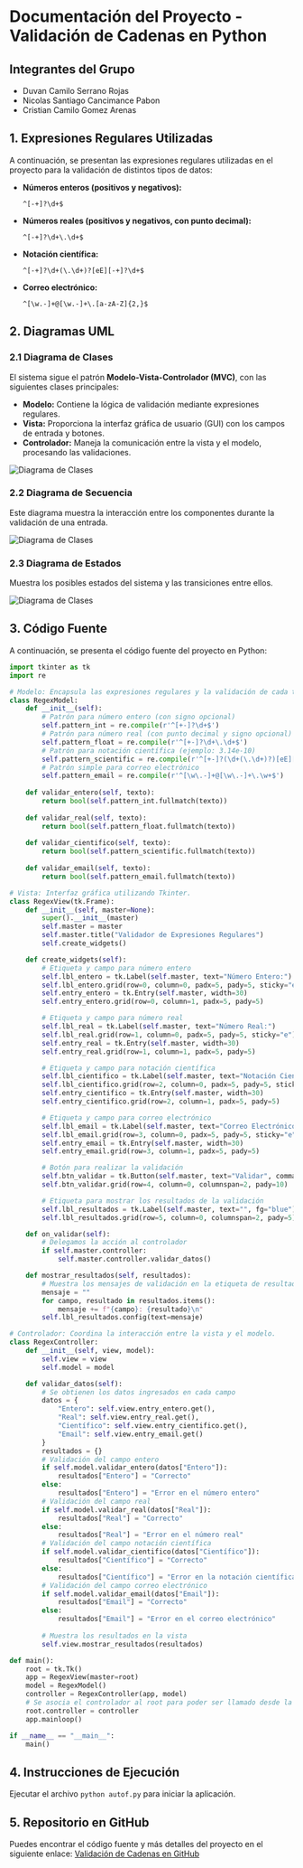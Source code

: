 # Documentación del Proyecto - Validación de Cadenas en Python

## Integrantes del Grupo
- Duvan Camilo Serrano Rojas
- Nicolas Santiago Cancimance Pabon
- Cristian Camilo Gomez Arenas

## 1. Expresiones Regulares Utilizadas
A continuación, se presentan las expresiones regulares utilizadas en el proyecto para la validación de distintos tipos de datos:

- **Números enteros (positivos y negativos):**
  ```regex
  ^[-+]?\d+$
  ```
- **Números reales (positivos y negativos, con punto decimal):**
  ```regex
  ^[-+]?\d+\.\d+$
  ```
- **Notación científica:**
  ```regex
  ^[-+]?\d+(\.\d+)?[eE][-+]?\d+$
  ```
- **Correo electrónico:**
  ```regex
  ^[\w.-]+@[\w.-]+\.[a-zA-Z]{2,}$
  ```

## 2. Diagramas UML
### 2.1 Diagrama de Clases
El sistema sigue el patrón **Modelo-Vista-Controlador (MVC)**, con las siguientes clases principales:

- **Modelo:** Contiene la lógica de validación mediante expresiones regulares.
- **Vista:** Proporciona la interfaz gráfica de usuario (GUI) con los campos de entrada y botones.
- **Controlador:** Maneja la comunicación entre la vista y el modelo, procesando las validaciones.


![Diagrama de Clases](./img/img%201.png)

### 2.2 Diagrama de Secuencia
Este diagrama muestra la interacción entre los componentes durante la validación de una entrada.

![Diagrama de Clases](./img/img%202.png)

### 2.3 Diagrama de Estados
Muestra los posibles estados del sistema y las transiciones entre ellos.

![Diagrama de Clases](./img/img%203.png)

## 3. Código Fuente
A continuación, se presenta el código fuente del proyecto en Python:

```python
import tkinter as tk
import re

# Modelo: Encapsula las expresiones regulares y la validación de cada tipo de dato.
class RegexModel:
    def __init__(self):
        # Patrón para número entero (con signo opcional)
        self.pattern_int = re.compile(r'^[+-]?\d+$')
        # Patrón para número real (con punto decimal y signo opcional)
        self.pattern_float = re.compile(r'^[+-]?\d+\.\d+$')
        # Patrón para notación científica (ejemplo: 3.14e-10)
        self.pattern_scientific = re.compile(r'^[+-]?(\d+(\.\d+)?)[eE][+-]?\d+$')
        # Patrón simple para correo electrónico
        self.pattern_email = re.compile(r'^[\w\.-]+@[\w\.-]+\.\w+$')
    
    def validar_entero(self, texto):
        return bool(self.pattern_int.fullmatch(texto))
    
    def validar_real(self, texto):
        return bool(self.pattern_float.fullmatch(texto))
    
    def validar_cientifico(self, texto):
        return bool(self.pattern_scientific.fullmatch(texto))
    
    def validar_email(self, texto):
        return bool(self.pattern_email.fullmatch(texto))

# Vista: Interfaz gráfica utilizando Tkinter.
class RegexView(tk.Frame):
    def __init__(self, master=None):
        super().__init__(master)
        self.master = master
        self.master.title("Validador de Expresiones Regulares")
        self.create_widgets()

    def create_widgets(self):
        # Etiqueta y campo para número entero
        self.lbl_entero = tk.Label(self.master, text="Número Entero:")
        self.lbl_entero.grid(row=0, column=0, padx=5, pady=5, sticky="e")
        self.entry_entero = tk.Entry(self.master, width=30)
        self.entry_entero.grid(row=0, column=1, padx=5, pady=5)

        # Etiqueta y campo para número real
        self.lbl_real = tk.Label(self.master, text="Número Real:")
        self.lbl_real.grid(row=1, column=0, padx=5, pady=5, sticky="e")
        self.entry_real = tk.Entry(self.master, width=30)
        self.entry_real.grid(row=1, column=1, padx=5, pady=5)

        # Etiqueta y campo para notación científica
        self.lbl_cientifico = tk.Label(self.master, text="Notación Científica:")
        self.lbl_cientifico.grid(row=2, column=0, padx=5, pady=5, sticky="e")
        self.entry_cientifico = tk.Entry(self.master, width=30)
        self.entry_cientifico.grid(row=2, column=1, padx=5, pady=5)

        # Etiqueta y campo para correo electrónico
        self.lbl_email = tk.Label(self.master, text="Correo Electrónico:")
        self.lbl_email.grid(row=3, column=0, padx=5, pady=5, sticky="e")
        self.entry_email = tk.Entry(self.master, width=30)
        self.entry_email.grid(row=3, column=1, padx=5, pady=5)

        # Botón para realizar la validación
        self.btn_validar = tk.Button(self.master, text="Validar", command=self.on_validar)
        self.btn_validar.grid(row=4, column=0, columnspan=2, pady=10)

        # Etiqueta para mostrar los resultados de la validación
        self.lbl_resultados = tk.Label(self.master, text="", fg="blue")
        self.lbl_resultados.grid(row=5, column=0, columnspan=2, pady=5)

    def on_validar(self):
        # Delegamos la acción al controlador
        if self.master.controller:
            self.master.controller.validar_datos()

    def mostrar_resultados(self, resultados):
        # Muestra los mensajes de validación en la etiqueta de resultados
        mensaje = ""
        for campo, resultado in resultados.items():
            mensaje += f"{campo}: {resultado}\n"
        self.lbl_resultados.config(text=mensaje)

# Controlador: Coordina la interacción entre la vista y el modelo.
class RegexController:
    def __init__(self, view, model):
        self.view = view
        self.model = model

    def validar_datos(self):
        # Se obtienen los datos ingresados en cada campo
        datos = {
            "Entero": self.view.entry_entero.get(),
            "Real": self.view.entry_real.get(),
            "Científico": self.view.entry_cientifico.get(),
            "Email": self.view.entry_email.get()
        }
        resultados = {}
        # Validación del campo entero
        if self.model.validar_entero(datos["Entero"]):
            resultados["Entero"] = "Correcto"
        else:
            resultados["Entero"] = "Error en el número entero"
        # Validación del campo real
        if self.model.validar_real(datos["Real"]):
            resultados["Real"] = "Correcto"
        else:
            resultados["Real"] = "Error en el número real"
        # Validación del campo notación científica
        if self.model.validar_cientifico(datos["Científico"]):
            resultados["Científico"] = "Correcto"
        else:
            resultados["Científico"] = "Error en la notación científica"
        # Validación del campo correo electrónico
        if self.model.validar_email(datos["Email"]):
            resultados["Email"] = "Correcto"
        else:
            resultados["Email"] = "Error en el correo electrónico"
        
        # Muestra los resultados en la vista
        self.view.mostrar_resultados(resultados)

def main():
    root = tk.Tk()
    app = RegexView(master=root)
    model = RegexModel()
    controller = RegexController(app, model)
    # Se asocia el controlador al root para poder ser llamado desde la vista
    root.controller = controller
    app.mainloop()

if __name__ == "__main__":
    main()
```

## 4. Instrucciones de Ejecución
Ejecutar el archivo `python autof.py` para iniciar la aplicación.

## 5. Repositorio en GitHub
Puedes encontrar el código fuente y más detalles del proyecto en el siguiente enlace: [Validación de Cadenas en GitHub](https://github.com/duvan29/Validacion-de-Cadenas)
